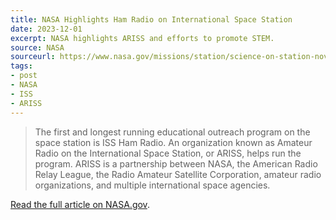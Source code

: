 ```yaml
---
title: NASA Highlights Ham Radio on International Space Station
date: 2023-12-01
excerpt: NASA highlights ARISS and efforts to promote STEM.
source: NASA
sourceurl: https://www.nasa.gov/missions/station/science-on-station-november-2023/
tags:
- post
- NASA
- ISS
- ARISS
---
```

>The first and longest running educational outreach program on the space station is ISS Ham Radio. An organization known as Amateur Radio on the International Space Station, or ARISS, helps run the program. ARISS is a partnership between NASA, the American Radio Relay League, the Radio Amateur Satellite Corporation, amateur radio organizations, and multiple international space agencies.

[Read the full article on NASA.gov](https://www.nasa.gov/missions/station/science-on-station-november-2023/).